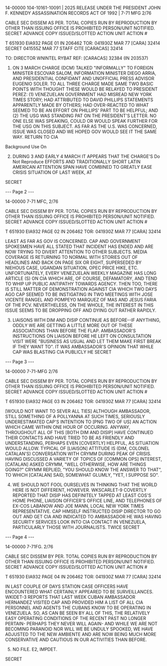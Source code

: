 14-00000
104-10161-10091 | 2025 RELEASE UNDER THE PRESIDENT JOHN F. KENNEDY ASSASSINATION RECORDS ACT OF 1992 |
7-71 MFG 2/76

CABLE SEC DISSEM AS PER. TOTAL COPIES RUN BY
REPRODUCTION BY OTHER THAN ISSUING OFFICE IS PROHIBITED
PERSON/UNIT NOTIFIED. SECRET
ADVANCE COPY ISSUED/SLOTTED
ACTION UNIT ACTION #

T 651930 EIA932 PAGE 01 IN 206462
TOR: 041930Z MAR 77 [CARA] 32414
SECRET 041555Z MAR 77 STAFF
CITE [CARACAS] 32414

TO: DIRECTOR
WNINTEL RYBAT
REF: [CARACAS] 32384 (IN 203537)

1. ON 3 MARCH CHARGE (DCM) TALKED "INFORMALLY" TO FOREIGN
MINISTER ESCOVAR SALOM, INFORMATION MINISTER DIEGO ARRIA, AND
PRESIDENTIAL CONFIDANT AND UNOFFICIAL PRESS ADVISOR EUGENIO SOLER.
TO ALL THREE CHARGE MADE SAME TWO BASIC POINTS WITH THOUGHT THESE
WOULD BE RELAYED TO PRESIDENT PEREZ: (1) VENEZUELAN GOVERNMENT
HAD MISREAD NEW YORK TIMES STORY; HAD ATTRIBUTED TO DAVID PHILLIPS
STATEMENTS APPARENTLY MADE BY OTHERS; HAD OVER-REACTED TO
WHAT SEEMED TO BE AN EFFORT ON PHILLIPS' PART TO BE HELPFUL; AND
(2) THE USG WAS STANDING PAT ON THE PRESIDENT'S LETTER. NO ONE ELSE
WAS SPEAKING, COULD OR WOULD SPEAK FURTHER FOR THE USG ON THIS SUBJECT.
AS FAR AS THE U.S. WAS CONCERNED, ISSUE WAS CLOSED AND WE HOPED
GOV WOULD SEE IT THE SAME WAY. RETURN TO CIA

Background Use On

2. DURING 3 AND EARLY 4 MARCH IT APPEARS THAT THE CHARGE'S Do Not Reproduce
EFFORTS AND TRADITIONALLY SHORT LATIN AMERICAN ATTENTION SPAN
HAVE COMBINED TO GREATLY EASE CRISIS SITUATION OF LAST WEEK, AT

SECRET

--- Page 2 ---

14-00000
7-71 MFC, 2/76

CABLE SEC DISSEM BY PER. TOTAL COPIES RUN BY
REPRODUCTION BY OTHER THAN ISSUING OFFICE IS PROHIBITED
PERSON/UNIT NOTIFIED. SECRET
ADVANCE COPY ISSUED/SLOTTED
ACTION UNIT ACTION #

T 651930 EIA932 PAGE 02 IN 206462
TOR: 041930Z MAR 77 [CARA] 32414

LEAST AS FAR AS GOV IS CONCERNED. CAP AND GOVERNMENT SPOKESMEN
HAVE ALL STATED THAT INCIDENT HAS ENDED AND ARE NOW TRYING TO
DIVERT ATTENTION TO OTHER SUBJECTS. MEDIA COVERAGE IS RETURNING
TO NORMAL WITH STORIES OUT OF HEADLINES AND BACK ON PAGE SIX OR
EIGHT, SUPERSEDED BY NIEHOUS CASE, UGANDAN SITUATION, OPEC PRICE
HIKE, ETC. UNFORTUNATELY, EVERY VENEZUELAN WEEKLY MAGAZINE HAS
LONG ARTICLE (S) ON CIA WHICH ARE, OF COURSE, DEFAMATORY, AND
TEND TO WHIP UP PUBLIC ANTIPATHY TOWARDS AGENCY. THEN TOO, THERE
IS STILL MATTER OF DEMONSTRATION AGAINST CIA WHICH TWO DAYS AGO
CAP SEEMED TO BE INSTIGATING IN TWO MEETINGS WITH JOSE VICENTE
RANGEL AND POMPEYO MARQUEZ OF MAS AND JESUS
FARIA OF THE PCV. NEVERTHELESS, ON THE WHOLE, THE INTEREST
IN THIS ISSUE SEEMS TO BE DROPPING OFF AND DYING OUT RATHER
RAPIDLY.

3. LIAISONS WITH DIM AND DISIP CONTINUE AS BEFORE--IF
ANYTHING, ODDLY WE ARE GETTING A LITTLE MORE OUT OF THESE
ASSOCIATIONS THAN BEFORE THE FLAP. AMBASSADOR'S INSTRUCTIONS ON
LIAISON BEFORE HE LEFT ON CONSULTATION VISIT WERE "BUSINESS AS
USUAL AND LET THEM MAKE FIRST BREAK IF THEY WANT TO". IT WAS
AMBASSADOR'S OPINION THAT WHILE CAP WAS BLASTING CIA PUBLICLY HE
SECRET

--- Page 3 ---

14-00000
7-71-MFG 2/76

CABLE SEC DISSEM BY PER. TOTAL COPIES RUN BY
REPRODUCTION BY OTHER THAN ISSUING OFFICE IS PROHIBITED
PERSON/UNIT NOTIFIED. SECRET
ADVANCE COPY ISSUED/SLOTTED
ACTION UNIT ACTION #

T 651930 EIA932 PAGE 03 IN 206462
TOR: 041930Z MAR 77 [CARA] 32414

[WOULD NOT WANT TO SEVER ALL TIES] ALTHOUGH AMBASSADOR, STILL
SOMETHING OF A POLLYANNA AT SUCH TIMES, SERIOUSLY UNDERESTIMATED
CAP'S INTENTION TO [PNG TWO OF US] AN ACTION WHICH CAME WITHIN
ONE HOUR OF OCCURING. ANYWAY, THROUGHOUT ALL OF THIS [BOTH DIM
AND DISIP] HAVE CONTINUED THEIR CONTACTS AND HAVE TRIED TO BE AS
FRIENDLY AND UNDERSTANDING, PERHAPS EVEN [COVERTLY] HELPFUL, AS
SITUATION WOULD ALLOW. TYPICAL OF [LIAISON] ATTITUDE IS (DIM, COLONEL
CATALAN'S) CONVERSATION WITH CRYMM DURING PEAK OF CRISIS.
HAVING DISCUSSED A VARIETY OF TOPICS OF [COMMON OPS] INTEREST,
[CATALAN] ASKED CRYMM, "WELL OTHERWISE, HOW ARE THINGS GOING?"
CRYMM REPLIED, "YOU SHOULD KNOW THE ANSWER TO THAT", TO WHICH
[CATALAN] SAID, SOMEWHAT GLUMLY, "YET, I SUPPOSE SO".

4. WE SHOULD NOT FOOL OURSELVES IN THINKING THAT THE WORLD
HERE IS NOT DIFFERENT, HOWEVER. WKSCARLET-9 COVERTLY REPORTED
THAT DISIP HAS DEFINITELY TAPPED AT LEAST COS'S HOME PHONE,
LIAISON OFFICER'S OFFICE LINE, AND TELEPHONES OF EX-COS LABANOW
AND JOE MANN, LOCAL NEW YORK TIMES REPRESENTATIVE. CAP HIMSELF
INSTRUCTED DISIP DIRECTOR TO GO OUT AND GET CIA AND INDICATED TO
AMBASSADOR HE WAS HAVING SECURITY SERVICES LOOK INTO CIA
CONTACT IN VENEZUELA, PARTICULARLY THOSE WITH JOURNALISTS. TWICE
SECRET

--- Page 4 ---

14-00000
7-71FG. 2/76

CABLE SEC DISSEM BY PER. TOTAL COPIES RUN BY
REPRODUCTION BY OTHER THAN ISSUING OFFICE IS PROHIBITED
PERSON/UNIT NOTIFIED. SECRET
ADVANCE COPY ISSUED/SLOTTED
ACTION UNIT ACTION #

T 651930 EIA932 PAGE 04 IN 206462
TOR: 041930Z MAR 77 [CARA] 32414

IN LAST COUPLE OF DAYS STATION CASE OFFICERS HAVE ENCOUNTERED
WHAT CERTAINLY APPEARED TO BE SURVEILLANCES. WKIDET-3 REPORTS
THAT LAST WEEK CUBAN AMBASSADOR HERNANDEZ VISITED CAP AND PROVIDED
HIM A LIST OF ALL CIA PERSONNEL AND AGENTS THE CUBANS KNOW TO
BE OPERATING IN VENEZUELA. SO, AS CAN BE SEEN BY ALL OF THIS,
THE RELATIVELY EASY OPERATING CONDITIONS OF THE RECENT PAST NO
LONGER PERTAIN- PERHAPS THEY NEVER WILL AGAIN- AND WHILE WE ARE
NOT BECOMING PARANOID NOR WILL WE BE UNDULY SPOOKED, WE HAVE
ADJUSTED TO THE NEW AMBIENTE AND ARE NOW BEING MUCH MORE
CONSERVATIVE AND CAUTIOUS IN OUR ACTIVITIES THAN BEFORE.

5. NO FILE. E2, IMPDET.

SECRET
